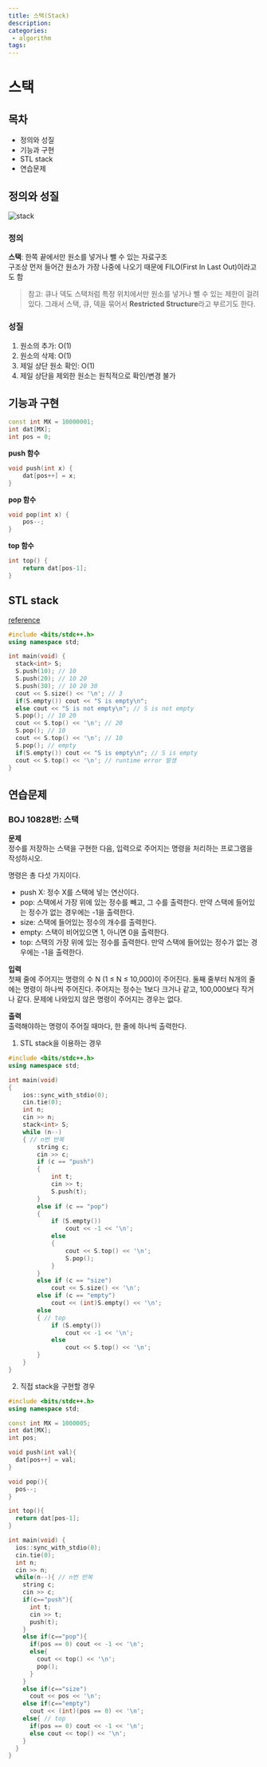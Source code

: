 ```yaml
---
title: 스택(Stack)
description:
categories:
 - algorithm
tags:
---
```


# 스택

## 목차
- 정의와 성질
- 기능과 구현
- STL stack
- 연습문제

## 정의와 성질
<img alt="stack" src="/assets/images/stack.png" />  
 
### 정의
**스택**: 한쪽 끝에서만 원소를 넣거나 뺄 수 있는 자료구조  
구조상 먼저 들어간 원소가 가장 나중에 나오기 때문에 FILO(First In Last Out)이라고도 함

>참고: 큐나 덱도 스택처럼 특정 위치에서만 원소를 넣거나 뺄 수 있는 제한이 걸려있다. 그래서 스택, 큐, 덱을 묶어서 **Restricted Structure**라고 부르기도 한다.

### 성질

1. 원소의 추가: O(1)
2. 원소의 삭제: O(1)
3. 제일 상단 원소 확인: O(1)
4. 제일 상단을 제외한 원소는 원칙적으로 확인/변경 불가

## 기능과 구현
```cpp
const int MX = 10000001;
int dat[MX];
int pos = 0;
```
**push 함수**  
```cpp
void push(int x) {
	dat[pos++] = x;
}
```
**pop 함수**
```cpp
void pop(int x) {
	pos--;
}
```
**top 함수**
```cpp
int top() {
	return dat[pos-1];
}
```
## STL stack
[reference](http://www.cplusplus.com/reference/stack/stack)

```cpp
#include <bits/stdc++.h>
using namespace std;

int main(void) {
  stack<int> S;
  S.push(10); // 10
  S.push(20); // 10 20
  S.push(30); // 10 20 30
  cout << S.size() << '\n'; // 3
  if(S.empty()) cout << "S is empty\n";
  else cout << "S is not empty\n"; // S is not empty
  S.pop(); // 10 20
  cout << S.top() << '\n'; // 20
  S.pop(); // 10
  cout << S.top() << '\n'; // 10
  S.pop(); // empty
  if(S.empty()) cout << "S is empty\n"; // S is empty
  cout << S.top() << '\n'; // runtime error 발생
}
```

## 연습문제
### BOJ 10828번: 스택
**문제**  
정수를 저장하는 스택을 구현한 다음, 입력으로 주어지는 명령을 처리하는 프로그램을 작성하시오.

명령은 총 다섯 가지이다.

- push X: 정수 X를 스택에 넣는 연산이다.
- pop: 스택에서 가장 위에 있는 정수를 빼고, 그 수를 출력한다. 만약 스택에 들어있는 정수가 없는 경우에는 -1을 출력한다.
- size: 스택에 들어있는 정수의 개수를 출력한다.
- empty: 스택이 비어있으면 1, 아니면 0을 출력한다.
- top: 스택의 가장 위에 있는 정수를 출력한다. 만약 스택에 들어있는 정수가 없는 경우에는 -1을 출력한다.

**입력**  
첫째 줄에 주어지는 명령의 수 N (1 ≤ N ≤ 10,000)이 주어진다. 둘째 줄부터 N개의 줄에는 명령이 하나씩 주어진다. 주어지는 정수는 1보다 크거나 같고, 100,000보다 작거나 같다. 문제에 나와있지 않은 명령이 주어지는 경우는 없다.  

**출력**  
출력해야하는 명령이 주어질 때마다, 한 줄에 하나씩 출력한다.

1. STL stack을 이용하는 경우
```cpp
#include <bits/stdc++.h>
using namespace std;

int main(void)
{
    ios::sync_with_stdio(0);
    cin.tie(0);
    int n;
    cin >> n;
    stack<int> S;
    while (n--)
    { // n번 반복
        string c;
        cin >> c;
        if (c == "push")
        {
            int t;
            cin >> t;
            S.push(t);
        }
        else if (c == "pop")
        {
            if (S.empty())
                cout << -1 << '\n';
            else
            {
                cout << S.top() << '\n';
                S.pop();
            }
        }
        else if (c == "size")
            cout << S.size() << '\n';
        else if (c == "empty")
            cout << (int)S.empty() << '\n';
        else
        { // top
            if (S.empty())
                cout << -1 << '\n';
            else
                cout << S.top() << '\n';
        }
    }
}
```
2. 직접 stack을 구현할 경우
```cpp
#include <bits/stdc++.h>
using namespace std;

const int MX = 1000005;
int dat[MX];
int pos;

void push(int val){
  dat[pos++] = val;
}

void pop(){
  pos--;
}

int top(){
  return dat[pos-1];
}

int main(void) {
  ios::sync_with_stdio(0);
  cin.tie(0);
  int n;
  cin >> n;
  while(n--){ // n번 반복
    string c;
    cin >> c;
    if(c=="push"){
      int t;
      cin >> t;
      push(t);
    }
    else if(c=="pop"){
      if(pos == 0) cout << -1 << '\n';
      else{
        cout << top() << '\n';
        pop();
      }
    }
    else if(c=="size")
      cout << pos << '\n';
    else if(c=="empty")
      cout << (int)(pos == 0) << '\n';
    else{ // top
      if(pos == 0) cout << -1 << '\n';
      else cout << top() << '\n';
    }
  }
}
```